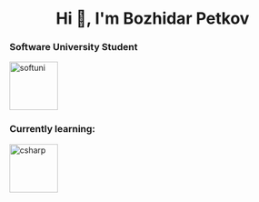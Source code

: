 <h1 align="center">Hi 👋, I'm Bozhidar Petkov</h1>
<h3 align="left">Software University Student</h3>
<a href="https://softuni.bg/" target="_blank" rel="noreferrer"> <img src="https://upload.wikimedia.org/wikipedia/commons/7/76/Logo_Software_University_%28SoftUni%29_-_blue.png" alt="softuni" width="85" height="85"/> </a>
<h3 align="left">Currently learning:</h3>
<a href="https://softuni.bg/modules/58/csharp-advanced-september-2023/1418" target="_blank" rel="noreferrer"> <img src="https://upload.wikimedia.org/wikipedia/commons/b/bd/Logo_C_sharp.svg" alt="csharp" width="85" height="85"/> </a>
